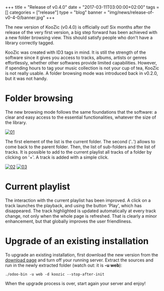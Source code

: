 +++
title = "Release of v0.4.0"
date = "2017-03-11T03:00:00+02:00"
tags = []
categories = ["release"]
type = "blog"
banner = "img/news/release-of-v0-4-0/banner.jpg"
+++

The new version of KooZic (v0.4.0) is officially out! Six months after the release of the very first
version, a big step forward has been achieved with a new folder browsing view. This should satisfy
people who don't have a library correctly tagged.

KooZic was created with ID3 tags in mind. It is still the strength of the software since it gives
you access to tracks, albums, artists or genres effortlessly, whether other softwares provide
limited capabilities. However, if spending hours to tag your music collection is not your cup of
tea, KooZic is not really usable. A folder browsing mode was introduced back in v0.2.0, but it was
not handy.

# Folder browsing

The new browsing mode follows the same foundations that the software: a clear and easy access to the
essential functionalities, whatever the size of the library.

[![01](/img/news/release-of-v0-4-0/01-thumb.png#center)](/img/news/release-of-v0-4-0/01.png)

The first element of the list is the current folder. The second ('..') allows to come back to the
parent folder. Then, the list of sub-folders and the list of tracks. It is possible to add to the
current playlist all tracks of a folder by clicking on '+'. A track is added with a simple click.

[![02](/img/news/release-of-v0-4-0/02-thumb.png#center)](/img/news/release-of-v0-4-0/02.png)
[![03](/img/news/release-of-v0-4-0/03-thumb.png#center)](/img/news/release-of-v0-4-0/03.png)

# Current playlist

The interaction with the current playlist has been improved. A click on a track launches the
playback, and using the button 'Play', which has disappeared. The track highlighted is updated
automatically at every track change, not only when the whole page is refreshed. That is clearly a
minor enhancement, but that globally improves the user friendliness.

# Upgrade of an existing installation

To upgrade an existing installation, first download the new version from the
[download page](/download/) and turn off your running server. Extract the sources and run in the
newly extracted folder (watch out: it is **\-u web**):

```
./odoo-bin -u web -d koozic --stop-after-init
```

When the upgrade process is over, start again your server and enjoy!
